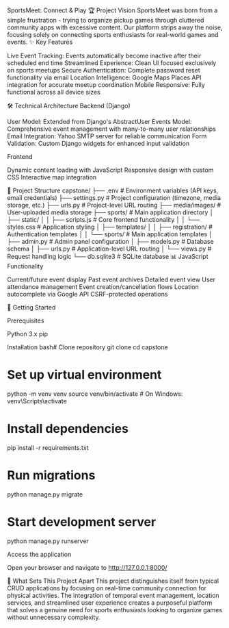 SportsMeet: Connect & Play
🏆 Project Vision
SportsMeet was born from a simple frustration - trying to organize pickup games through cluttered community apps with excessive content. Our platform strips away the noise, focusing solely on connecting sports enthusiasts for real-world games and events.
✨ Key Features

Live Event Tracking: Events automatically become inactive after their scheduled end time
Streamlined Experience: Clean UI focused exclusively on sports meetups
Secure Authentication: Complete password reset functionality via email
Location Intelligence: Google Maps Places API integration for accurate meetup coordination
Mobile Responsive: Fully functional across all device sizes

🛠️ Technical Architecture
Backend (Django)

User Model: Extended from Django's AbstractUser
Events Model: Comprehensive event management with many-to-many user relationships
Email Integration: Yahoo SMTP server for reliable communication
Form Validation: Custom Django widgets for enhanced input validation

Frontend

Dynamic content loading with JavaScript
Responsive design with custom CSS
Interactive map integration

📁 Project Structure
capstone/
├── .env                  # Environment variables (API keys, email credentials)
├── settings.py           # Project configuration (timezone, media storage, etc.)
├── urls.py               # Project-level URL routing
├── media/images/         # User-uploaded media storage
├── sports/               # Main application directory
│   ├── static/
│   │   ├── scripts.js    # Core frontend functionality
│   │   └── styles.css    # Application styling
│   ├── templates/
│   │   ├── registration/ # Authentication templates
│   │   └── sports/       # Main application templates
│   ├── admin.py          # Admin panel configuration
│   ├── models.py         # Database schema
│   ├── urls.py           # Application-level URL routing
│   └── views.py          # Request handling logic
└── db.sqlite3            # SQLite database
📊 JavaScript Functionality

Current/future event display
Past event archives
Detailed event view
User attendance management
Event creation/cancellation flows
Location autocomplete via Google API
CSRF-protected operations

🚀 Getting Started

Prerequisites

Python 3.x
pip


Installation
bash# Clone repository
git clone <repository-url>
cd capstone

# Set up virtual environment
python -m venv venv
source venv/bin/activate  # On Windows: venv\Scripts\activate

# Install dependencies
pip install -r requirements.txt

# Run migrations
python manage.py migrate

# Start development server
python manage.py runserver

Access the application

Open your browser and navigate to http://127.0.0.1:8000/



🌟 What Sets This Project Apart
This project distinguishes itself from typical CRUD applications by focusing on real-time community connection for physical activities. The integration of temporal event management, location services, and streamlined user experience creates a purposeful platform that solves a genuine need for sports enthusiasts looking to organize games without unnecessary complexity.

